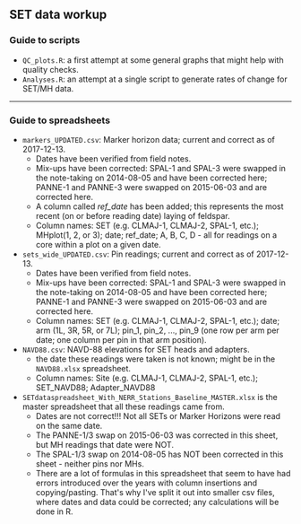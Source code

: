 ## SET data workup


### Guide to scripts

+ `QC_plots.R`: a first attempt at some general graphs that might help with quality checks.  
+ `Analyses.R`: an attempt at a single script to generate rates of change for SET/MH data.



*****


### Guide to spreadsheets  

+ `markers_UPDATED.csv`: Marker horizon data; current and correct as of 2017-12-13.  
  +  Dates have been verified from field notes.  
  +  Mix-ups have been corrected: SPAL-1 and SPAL-3 were swapped in the note-taking on 2014-08-05 and have been corrected here; PANNE-1 and PANNE-3 were swapped on 2015-06-03 and are corrected here.  
  +  A column called *ref_date* has been added; this represents the most recent (on or before reading date) laying of feldspar.  
  +  Column names: SET (e.g. CLMAJ-1, CLMAJ-2, SPAL-1, etc.); MHplot(1, 2, or 3); date; ref_date; A, B, C, D - all for readings on a core within a plot on a given date.
+ `sets_wide_UPDATED.csv`: Pin readings; current and correct as of 2017-12-13.  
  +  Dates have been verified from field notes.  
  +  Mix-ups have been corrected: SPAL-1 and SPAL-3 were swapped in the note-taking on 2014-08-05 and have been corrected here; PANNE-1 and PANNE-3 were swapped on 2015-06-03 and are corrected here.  
  +  Column names: SET (e.g. CLMAJ-1, CLMAJ-2, SPAL-1, etc.); date; arm (1L, 3R, 5R, or 7L); pin_1, pin_2, ..., pin_9 (one row per arm per date; one column per pin in that arm position).
+ `NAVD88.csv`: NAVD-88 elevations for SET heads and adapters.  
  +  the date these readings were taken is not known; might be in the `NAVD88.xlsx` spreadsheet.  
  +  Column names: Site (e.g. CLMAJ-1, CLMAJ-2, SPAL-1, etc.); SET_NAVD88; Adapter_NAVD88
+ `SETdataspreadsheet_With_NERR_Stations_Baseline_MASTER.xlsx` is the master spreadsheet that all these readings came from.  
  +  Dates are not correct!!! Not all SETs or Marker Horizons were read on the same date.
  +  The PANNE-1/3 swap on 2015-06-03 was corrected in this sheet, but MH readings that date were NOT.
  +  The SPAL-1/3 swap on 2014-08-05 has NOT been corrected in this sheet - neither pins nor MHs.
  +  There are a lot of formulas in this spreadsheet that seem to have had errors introduced over the years with column insertions and copying/pasting. That's why I've split it out into smaller csv files, where dates and data could be corrected; any calculations will be done in R.



